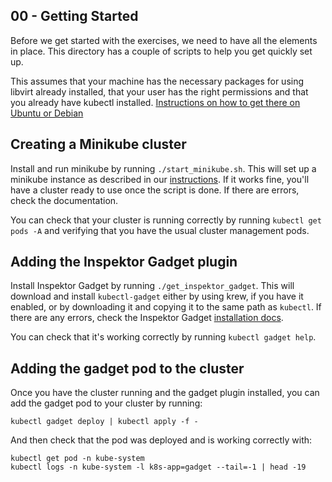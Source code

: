 ## 00 - Getting Started

Before we get started with the exercises, we need to have all the elements
in place. This directory has a couple of scripts to help you get quickly
set up.

This assumes that your machine has the necessary packages for using libvirt
already installed, that your user has the right permissions and that you
already have kubectl installed.  [Instructions on how to get there on
Ubuntu or Debian](ubuntu.md)

## Creating a Minikube cluster

Install and run minikube by running `./start_minikube.sh`.  This will set
up a minikube instance as described in our [instructions](../minikube.md).
If it works fine, you'll have a cluster ready to use once the script is
done. If there are errors, check the documentation.

You can check that your cluster is running correctly by running `kubectl
get pods -A` and verifying that you have the usual cluster management pods.

## Adding the Inspektor Gadget plugin

Install Inspektor Gadget by running `./get_inspektor_gadget`. This will
download and install `kubectl-gadget` either by using krew, if you have it
enabled, or by downloading it and copying it to the same path as `kubectl`.
If there are any errors, check the Inspektor Gadget [installation
docs](https://github.com/kinvolk/inspektor-gadget/blob/master/Documentation/install.md).

You can check that it's working correctly by running `kubectl gadget help`.

## Adding the gadget pod to the cluster

Once you have the cluster running and the gadget plugin installed, you can
add the gadget pod to your cluster by running:

```
kubectl gadget deploy | kubectl apply -f -
```

And then check that the pod was deployed and is working correctly with:

```
kubectl get pod -n kube-system
kubectl logs -n kube-system -l k8s-app=gadget --tail=-1 | head -19
```


